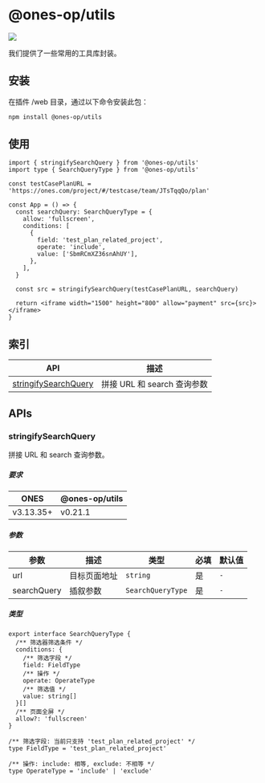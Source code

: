 # @ones-op/utils

[![](https://npm.partner.ones.cn/badge/v/@ones-op/utils.svg)](https://npm.partner.ones.cn/package/@ones-op/utils)

我们提供了一些常用的工具库封装。

## 安装

在插件 /web 目录，通过以下命令安装此包：

```bash npm2yarn
npm install @ones-op/utils
```

## 使用

```tsx
import { stringifySearchQuery } from '@ones-op/utils'
import type { SearchQueryType } from '@ones-op/utils'

const testCasePlanURL = 'https://ones.com/project/#/testcase/team/JTsTqqQo/plan'

const App = () => {
  const searchQuery: SearchQueryType = {
    allow: 'fullscreen',
    conditions: [
      {
        field: 'test_plan_related_project',
        operate: 'include',
        value: ['SbmRCmXZ36snAhUY'],
      },
    ],
  }

  const src = stringifySearchQuery(testCasePlanURL, searchQuery)

  return <iframe width="1500" height="800" allow="payment" src={src}></iframe>
}
```

## 索引

| **API**                                       | **描述**                    |
| --------------------------------------------- | --------------------------- |
| [stringifySearchQuery](#stringifySearchQuery) | 拼接 URL 和 search 查询参数 |

## APIs

### stringifySearchQuery

拼接 URL 和 search 查询参数。

##### 要求

| ONES      | **@ones-op/utils** |
| --------- | ------------------ |
| v3.13.35+ | v0.21.1            |

##### 参数

| 参数        | 描述         | 类型              | 必填 | 默认值 |
| ----------- | ------------ | ----------------- | ---- | ------ |
| url         | 目标页面地址 | `string`          | 是   | `-`    |
| searchQuery | 插叙参数     | `SearchQueryType` | 是   | `-`    |

##### 类型

```tsx
export interface SearchQueryType {
  /** 筛选器筛选条件 */
  conditions: {
    /** 筛选字段 */
    field: FieldType
    /** 操作 */
    operate: OperateType
    /** 筛选值 */
    value: string[]
  }[]
  /** 页面全屏 */
  allow?: 'fullscreen'
}

/** 筛选字段: 当前只支持 'test_plan_related_project' */
type FieldType = 'test_plan_related_project'

/** 操作: include: 相等, exclude: 不相等 */
type OperateType = 'include' | 'exclude'
```
